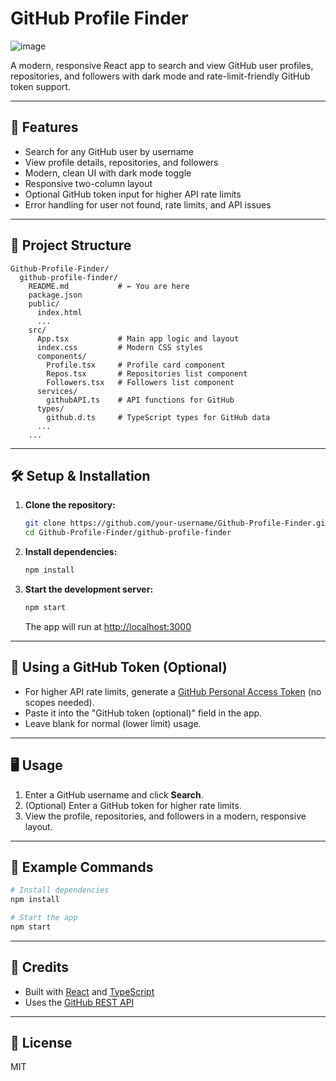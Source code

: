 # GitHub Profile Finder
![image](https://github.com/user-attachments/assets/6bc189e2-05dc-4fef-9966-da6b9c0ee1a6)

A modern, responsive React app to search and view GitHub user profiles, repositories, and followers with dark mode and rate-limit-friendly GitHub token support.

---

## 🚀 Features
- Search for any GitHub user by username
- View profile details, repositories, and followers
- Modern, clean UI with dark mode toggle
- Responsive two-column layout
- Optional GitHub token input for higher API rate limits
- Error handling for user not found, rate limits, and API issues

---

## 📁 Project Structure
```
Github-Profile-Finder/
  github-profile-finder/
    README.md           # ← You are here
    package.json
    public/
      index.html
      ...
    src/
      App.tsx           # Main app logic and layout
      index.css         # Modern CSS styles
      components/
        Profile.tsx     # Profile card component
        Repos.tsx       # Repositories list component
        Followers.tsx   # Followers list component
      services/
        githubAPI.ts    # API functions for GitHub
      types/
        github.d.ts     # TypeScript types for GitHub data
      ...
    ...
```

---

## 🛠️ Setup & Installation

1. **Clone the repository:**
   ```sh
   git clone https://github.com/your-username/Github-Profile-Finder.git
   cd Github-Profile-Finder/github-profile-finder
   ```

2. **Install dependencies:**
   ```sh
   npm install
   ```

3. **Start the development server:**
   ```sh
   npm start
   ```
   The app will run at [http://localhost:3000](http://localhost:3000)

---

## 🔑 Using a GitHub Token (Optional)
- For higher API rate limits, generate a [GitHub Personal Access Token](https://github.com/settings/tokens) (no scopes needed).
- Paste it into the "GitHub token (optional)" field in the app.
- Leave blank for normal (lower limit) usage.

---

## 🖥️ Usage
1. Enter a GitHub username and click **Search**.
2. (Optional) Enter a GitHub token for higher rate limits.
3. View the profile, repositories, and followers in a modern, responsive layout.

---

## 📝 Example Commands
```sh
# Install dependencies
npm install

# Start the app
npm start
```

---

## 📣 Credits
- Built with [React](https://reactjs.org/) and [TypeScript](https://www.typescriptlang.org/)
- Uses the [GitHub REST API](https://docs.github.com/en/rest)

---

## 📄 License
MIT
